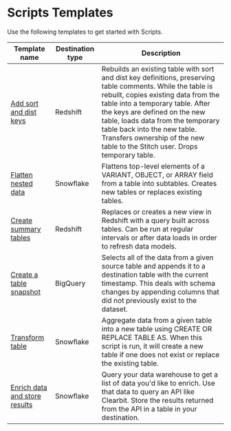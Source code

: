 # Scripts Templates

Use the following templates to get started with Scripts.

| Template name | Destination type | Description |
| --- | --- | --- |
| [Add sort and dist keys](https://github.com/jennakertz/scripts-templates/blob/master/add-sort-dist-keys-redshift.py) | Redshift | Rebuilds an existing table with sort and dist key definitions, preserving table comments. While the table is rebuilt, copies existing data from the table into a temporary table. After the keys are defined on the new table, loads data from the temporary table back into the new table. Transfers ownership of the new table to the Stitch user. Drops temporary table. |
| [Flatten nested data](https://github.com/jennakertz/scripts-templates/blob/master/flatten-data-snowflake.py) | Snowflake | Flattens top-level elements of a VARIANT, OBJECT, or ARRAY field from a table into subtables. Creates new tables or replaces existing tables. | 
| [Create summary tables](https://github.com/jennakertz/scripts-templates/blob/master/summary-tables-redshift.py) | Redshift | Replaces or creates a new view in Redshift with a query built across tables. Can be run at regular intervals or after data loads in order to refresh data models. | 
| [Create a table snapshot](https://github.com/jennakertz/scripts-templates/blob/master/table-snapshot-bigquery.py) | BigQuery | Selects all of the data from a given source table and appends it to a destination table with the current timestamp. This deals with schema changes by appending columns that did not previously exist to the dataset. | 
| [Transform table](https://github.com/jennakertz/scripts-templates/blob/master/transform-table-snowflake.py) | Snowflake | Aggregate data from a given table into a new table using CREATE OR REPLACE TABLE AS. When this script is run, it will create a new table if one does not exist or replace the existing table. | 
| [Enrich data and store results](https://github.com/jennakertz/scripts-templates/blob/master/get-results-and-store-in-table-snowflake.py) | Snowflake | Query your data warehouse to get a list of data you'd like to enrich. Use that data to query an API like Clearbit. Store the results returned from the API in a table in your destination. |